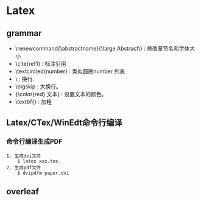 # Latex
## grammar
- \renewcommand{\abstractname}{\large Abstract\\} : 修改章节名和字体大小
- \cite{ref1} : 标注引用
- \textcircled{number} : 类似圆圈number 列表
- \\ : 换行.
- \bigskip : 大换行。
- {\color{red} 文本} : 设置文本的颜色。
- \textbf{} : 加粗

## Latex/CTex/WinEdt命令行编译
### 命令行编译生成PDF
	1. 生成dvi文件
		$ latex xxx.tex
	2. 生成pdf文件
		$ dvipdfm paper.dvi

## overleaf